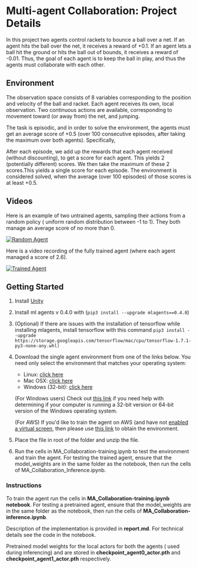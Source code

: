 
# Multi-agent Collaboration: Project Details

In this project two agents control rackets to bounce a ball over a net. If an agent hits the ball over the net, it receives a reward of +0.1. If an agent lets a ball hit the ground or hits the ball out of bounds, it receives a reward of -0.01. Thus, the goal of each agent is to keep the ball in play, and thus the agents must collaborate with each other.


## Environment

The observation space consists of 8 variables corresponding to the position and velocity of the ball and racket. Each agent receives its own, local observation. Two continuous actions are available, corresponding to movement toward (or away from) the net, and jumping.

The task is episodic, and in order to solve the environment, the agents must get an average score of +0.5 (over 100 consecutive episodes, after taking the maximum over both agents). Specifically,

  After each episode, we add up the rewards that each agent received (without discounting), to get a score for each agent. This yields 2 (potentially different) scores. We then take the maximum of these 2 scores.This yields a single score for each episode. The environment is considered solved, when the average (over 100 episodes) of those scores is at least +0.5.

## Videos
Here is an example of two untrained agents, sampling their actions from a random policy ( uniform random distribution between -1 to 1). They both manage an average score of no more than 0.

[![Random Agent](https://img.youtube.com/vi/3xn_RkPcfQI/0.jpg)](https://youtu.be/3xn_RkPcfQI "Random Agent")

Here is a video recording of the fully trained agent (where each agent managed a score of 2.6).

[![Trained Agent](https://img.youtube.com/vi/q8LJp9XtcvA/0.jpg)](https://youtu.be/q8LJp9XtcvA "Trained Agent")


## Getting Started

1. Install [Unity](https://unity3d.com/get-unity/download)
2. Install ml agents v 0.4.0 with (`pip3 install --upgrade mlagents==0.4.0`)
3. (Optional) If there are issues with the installation of tensorflow while installing mlagents, install tensorflow with this command `pip3 install --upgrade https://storage.googleapis.com/tensorflow/mac/cpu/tensorflow-1.7.1-py3-none-any.whl)`
4. Download the single agent environment from one of the links below. You need only select the environment that matches your operating system:
   * Linux: [click here](https://s3-us-west-1.amazonaws.com/udacity-drlnd/P3/Tennis/Tennis_Linux.zip)
   * Mac OSX: [click here](https://s3-us-west-1.amazonaws.com/udacity-drlnd/P3/Tennis/Tennis.app.zip)
   * Windows (32-bit): [click here](https://s3-us-west-1.amazonaws.com/udacity-drlnd/P3/Tennis/Tennis_Windows_x86_64.zip)
   
    (For Windows users) Check out [this link](https://support.microsoft.com/en-us/help/827218/how-to-determine-whether-a-computer-is-running-a-32-bit-version-or-64) if you need help with determining if your computer is running a 32-bit version or 64-bit version of the Windows operating system.

    (For AWS) If you'd like to train the agent on AWS (and have not [enabled a virtual screen](https://github.com/Unity-Technologies/ml-agents/blob/master/docs/Training-on-Amazon-Web-Service.md), then please use [this link](https://s3-us-west-1.amazonaws.com/udacity-drlnd/P3/Tennis/Tennis_Linux_NoVis.zip) to obtain the environment.

5. Place the file in root of the folder and unzip the file.

6. Run the cells in MA_Collaboration-training.ipynb to test the environment and train the agent. For testing the trained agent, ensure that the model_weights are in the same folder as the notebook, then run the cells of MA_Collaboration_Inference.ipynb.

### Instructions

To train the agent run  the cells in **MA_Collaboration-training.ipynb notebook**. For testing a pretrained agent, ensure that the model_weights are in the same folder as the notebook, then run the cells of **MA_Collaboration-inference.ipynb**.

Description of the implementation is provided in **report.md**. For technical details see the code in the notebook.

Pretrained model weights for the local actors for both the agents ( used during inferencing)  and are stored in  **checkpoint_agent0_actor.pth** and **checkpoint_agent1_actor.pth** respectively.











